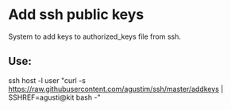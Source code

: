 
# Add ssh public keys 

System to add keys to authorized_keys file from ssh.


## Use:

ssh host -l user "curl -s https://raw.githubusercontent.com/agustim/ssh/master/addkeys | SSHREF=agusti@kit bash -"

